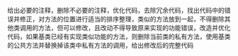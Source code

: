 给出必要的注释，删除不必要的注释，优化代码，去除冗余代码，找出代码中的错误并修正，对方法的位置进行适当的排序整理，类似的方法放到一起，不得删除其他类调用的方法，但可以修改，且改动不得导致原来实现的功能错误，改造并优化代码，如果基类已经有实现类似功能的方法，则删除当前类的私有方法，使用基类的公共方法并替换掉该类中私有方法的调用，给出修改后的完整代码
